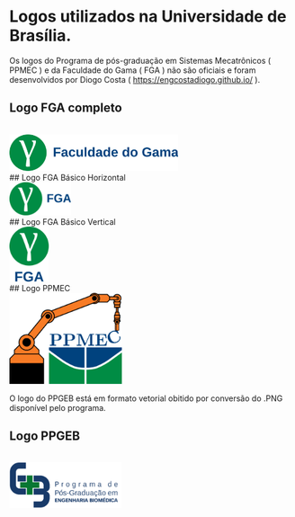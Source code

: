 # Logos utilizados na Universidade de Brasília.

Os logos do Programa de pós-graduação em Sistemas Mecatrônicos ( PPMEC ) e da Faculdade do Gama ( FGA ) não são oficiais e foram desenvolvidos por Diogo Costa ( https://engcostadiogo.github.io/ ).

## Logo FGA completo
<br>
<img src="https://github.com/engcostadiogo/logos/blob/main/fga_as_comp_cor.svg" width="300" />
<br>
## Logo FGA Básico Horizontal
<br>
<img src="https://github.com/engcostadiogo/logos/blob/main/fga_as_bas_cor.svg" width="110" />
<br>
## Logo FGA Básico Vertical
<br>
<img src="https://github.com/engcostadiogo/logos/blob/main/fga_as_vert_cor.svg" width="70" />
<br>
## Logo PPMEC
<br>
<img src="https://github.com/engcostadiogo/logos/blob/main/ppmec.svg" width="200" />
<br>

O logo do PPGEB está em formato vetorial obitido por conversão do .PNG disponível pelo programa.

## Logo PPGEB
<br>
<img src="https://github.com/engcostadiogo/logos/blob/main/ppgeb.png" width="200" />
